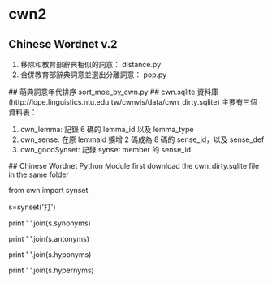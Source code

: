 # cwn2
## Chinese Wordnet v.2
<ol>
<li>移除和教育部辭典相似的詞意：  
distance.py
<li>合併教育部辭典詞意並選出分離詞意：  
pop.py
</ol>
## 萌典詞意年代排序
sort_moe_by_cwn.py
## cwn.sqlite 資料庫 (http://lope.linguistics.ntu.edu.tw/cwnvis/data/cwn_dirty.sqlite) 主要有三個資料表：
<ol>
<li>cwn_lemma: 記錄 6 碼的 lemma_id 以及 lemma_type
<li>cwn_sense: 在原 lemmaid 擴增 2 碼成為 8 碼的 sense_id，以及 sense_def
<li>cwn_goodSynset: 記錄 synset member 的 sense_id
</ol>
## Chinese Wordnet Python Module
first download the cwn_dirty.sqlite file in the same folder

from cwn import synset

s=synset('打')

print ' '.join(s.synonyms)

print ' '.join(s.antonyms)

print ' '.join(s.hyponyms)

print ' '.join(s.hypernyms)

